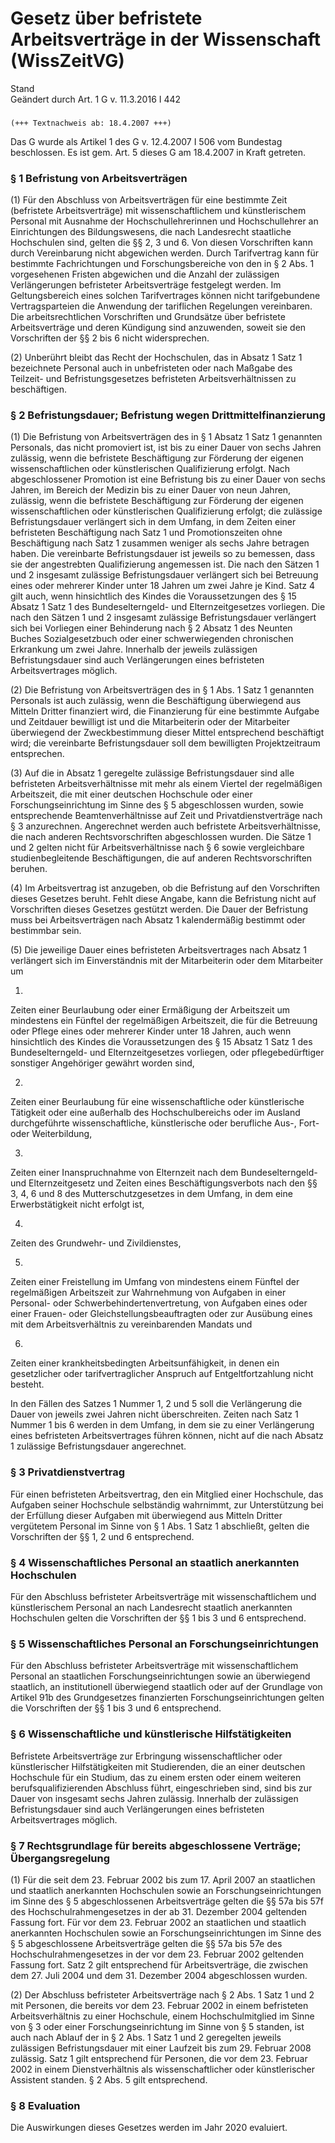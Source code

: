 Gesetz über befristete Arbeitsverträge in der Wissenschaft (WissZeitVG)
=======================================================================

Stand  
Geändert durch Art. 1 G v. 11.3.2016 I 442

### 

```
(+++ Textnachweis ab: 18.4.2007 +++)
```

Das G wurde als Artikel 1 des G v. 12.4.2007 I 506 vom Bundestag beschlossen. Es ist gem. Art. 5 dieses G am 18.4.2007 in Kraft getreten.

### § 1 Befristung von Arbeitsverträgen

(1) Für den Abschluss von Arbeitsverträgen für eine bestimmte Zeit (befristete Arbeitsverträge) mit wissenschaftlichem und künstlerischem Personal mit Ausnahme der Hochschullehrerinnen und Hochschullehrer an Einrichtungen des Bildungswesens, die nach Landesrecht staatliche Hochschulen sind, gelten die §§ 2, 3 und 6. Von diesen Vorschriften kann durch Vereinbarung nicht abgewichen werden. Durch Tarifvertrag kann für bestimmte Fachrichtungen und Forschungsbereiche von den in § 2 Abs. 1 vorgesehenen Fristen abgewichen und die Anzahl der zulässigen Verlängerungen befristeter Arbeitsverträge festgelegt werden. Im Geltungsbereich eines solchen Tarifvertrages können nicht tarifgebundene Vertragsparteien die Anwendung der tariflichen Regelungen vereinbaren. Die arbeitsrechtlichen Vorschriften und Grundsätze über befristete Arbeitsverträge und deren Kündigung sind anzuwenden, soweit sie den Vorschriften der §§ 2 bis 6 nicht widersprechen.

(2) Unberührt bleibt das Recht der Hochschulen, das in Absatz 1 Satz 1 bezeichnete Personal auch in unbefristeten oder nach Maßgabe des Teilzeit- und Befristungsgesetzes befristeten Arbeitsverhältnissen zu beschäftigen.

### § 2 Befristungsdauer; Befristung wegen Drittmittelfinanzierung

(1) Die Befristung von Arbeitsverträgen des in § 1 Absatz 1 Satz 1 genannten Personals, das nicht promoviert ist, ist bis zu einer Dauer von sechs Jahren zulässig, wenn die befristete Beschäftigung zur Förderung der eigenen wissenschaftlichen oder künstlerischen Qualifizierung erfolgt. Nach abgeschlossener Promotion ist eine Befristung bis zu einer Dauer von sechs Jahren, im Bereich der Medizin bis zu einer Dauer von neun Jahren, zulässig, wenn die befristete Beschäftigung zur Förderung der eigenen wissenschaftlichen oder künstlerischen Qualifizierung erfolgt; die zulässige Befristungsdauer verlängert sich in dem Umfang, in dem Zeiten einer befristeten Beschäftigung nach Satz 1 und Promotionszeiten ohne Beschäftigung nach Satz 1 zusammen weniger als sechs Jahre betragen haben. Die vereinbarte Befristungsdauer ist jeweils so zu bemessen, dass sie der angestrebten Qualifizierung angemessen ist. Die nach den Sätzen 1 und 2 insgesamt zulässige Befristungsdauer verlängert sich bei Betreuung eines oder mehrerer Kinder unter 18 Jahren um zwei Jahre je Kind. Satz 4 gilt auch, wenn hinsichtlich des Kindes die Voraussetzungen des § 15 Absatz 1 Satz 1 des Bundeselterngeld- und Elternzeitgesetzes vorliegen. Die nach den Sätzen 1 und 2 insgesamt zulässige Befristungsdauer verlängert sich bei Vorliegen einer Behinderung nach § 2 Absatz 1 des Neunten Buches Sozialgesetzbuch oder einer schwerwiegenden chronischen Erkrankung um zwei Jahre. Innerhalb der jeweils zulässigen Befristungsdauer sind auch Verlängerungen eines befristeten Arbeitsvertrages möglich.

(2) Die Befristung von Arbeitsverträgen des in § 1 Abs. 1 Satz 1 genannten Personals ist auch zulässig, wenn die Beschäftigung überwiegend aus Mitteln Dritter finanziert wird, die Finanzierung für eine bestimmte Aufgabe und Zeitdauer bewilligt ist und die Mitarbeiterin oder der Mitarbeiter überwiegend der Zweckbestimmung dieser Mittel entsprechend beschäftigt wird; die vereinbarte Befristungsdauer soll dem bewilligten Projektzeitraum entsprechen.

(3) Auf die in Absatz 1 geregelte zulässige Befristungsdauer sind alle befristeten Arbeitsverhältnisse mit mehr als einem Viertel der regelmäßigen Arbeitszeit, die mit einer deutschen Hochschule oder einer Forschungseinrichtung im Sinne des § 5 abgeschlossen wurden, sowie entsprechende Beamtenverhältnisse auf Zeit und Privatdienstverträge nach § 3 anzurechnen. Angerechnet werden auch befristete Arbeitsverhältnisse, die nach anderen Rechtsvorschriften abgeschlossen wurden. Die Sätze 1 und 2 gelten nicht für Arbeitsverhältnisse nach § 6 sowie vergleichbare studienbegleitende Beschäftigungen, die auf anderen Rechtsvorschriften beruhen.

(4) Im Arbeitsvertrag ist anzugeben, ob die Befristung auf den Vorschriften dieses Gesetzes beruht. Fehlt diese Angabe, kann die Befristung nicht auf Vorschriften dieses Gesetzes gestützt werden. Die Dauer der Befristung muss bei Arbeitsverträgen nach Absatz 1 kalendermäßig bestimmt oder bestimmbar sein.

(5) Die jeweilige Dauer eines befristeten Arbeitsvertrages nach Absatz 1 verlängert sich im Einverständnis mit der Mitarbeiterin oder dem Mitarbeiter um

1.  
Zeiten einer Beurlaubung oder einer Ermäßigung der Arbeitszeit um mindestens ein Fünftel der regelmäßigen Arbeitszeit, die für die Betreuung oder Pflege eines oder mehrerer Kinder unter 18 Jahren, auch wenn hinsichtlich des Kindes die Voraussetzungen des § 15 Absatz 1 Satz 1 des Bundeselterngeld- und Elternzeitgesetzes vorliegen, oder pflegebedürftiger sonstiger Angehöriger gewährt worden sind,

2.  
Zeiten einer Beurlaubung für eine wissenschaftliche oder künstlerische Tätigkeit oder eine außerhalb des Hochschulbereichs oder im Ausland durchgeführte wissenschaftliche, künstlerische oder berufliche Aus-, Fort- oder Weiterbildung,

3.  
Zeiten einer Inanspruchnahme von Elternzeit nach dem Bundeselterngeld- und Elternzeitgesetz und Zeiten eines Beschäftigungsverbots nach den §§ 3, 4, 6 und 8 des Mutterschutzgesetzes in dem Umfang, in dem eine Erwerbstätigkeit nicht erfolgt ist,

4.  
Zeiten des Grundwehr- und Zivildienstes,

5.  
Zeiten einer Freistellung im Umfang von mindestens einem Fünftel der regelmäßigen Arbeitszeit zur Wahrnehmung von Aufgaben in einer Personal- oder Schwerbehindertenvertretung, von Aufgaben eines oder einer Frauen- oder Gleichstellungsbeauftragten oder zur Ausübung eines mit dem Arbeitsverhältnis zu vereinbarenden Mandats und

6.  
Zeiten einer krankheitsbedingten Arbeitsunfähigkeit, in denen ein gesetzlicher oder tarifvertraglicher Anspruch auf Entgeltfortzahlung nicht besteht.

In den Fällen des Satzes 1 Nummer 1, 2 und 5 soll die Verlängerung die Dauer von jeweils zwei Jahren nicht überschreiten. Zeiten nach Satz 1 Nummer 1 bis 6 werden in dem Umfang, in dem sie zu einer Verlängerung eines befristeten Arbeitsvertrages führen können, nicht auf die nach Absatz 1 zulässige Befristungsdauer angerechnet.

### § 3 Privatdienstvertrag

Für einen befristeten Arbeitsvertrag, den ein Mitglied einer Hochschule, das Aufgaben seiner Hochschule selbständig wahrnimmt, zur Unterstützung bei der Erfüllung dieser Aufgaben mit überwiegend aus Mitteln Dritter vergütetem Personal im Sinne von § 1 Abs. 1 Satz 1 abschließt, gelten die Vorschriften der §§ 1, 2 und 6 entsprechend.

### § 4 Wissenschaftliches Personal an staatlich anerkannten Hochschulen

Für den Abschluss befristeter Arbeitsverträge mit wissenschaftlichem und künstlerischem Personal an nach Landesrecht staatlich anerkannten Hochschulen gelten die Vorschriften der §§ 1 bis 3 und 6 entsprechend.

### § 5 Wissenschaftliches Personal an Forschungseinrichtungen

Für den Abschluss befristeter Arbeitsverträge mit wissenschaftlichem Personal an staatlichen Forschungseinrichtungen sowie an überwiegend staatlich, an institutionell überwiegend staatlich oder auf der Grundlage von Artikel 91b des Grundgesetzes finanzierten Forschungseinrichtungen gelten die Vorschriften der §§ 1 bis 3 und 6 entsprechend.

### § 6 Wissenschaftliche und künstlerische Hilfstätigkeiten

Befristete Arbeitsverträge zur Erbringung wissenschaftlicher oder künstlerischer Hilfstätigkeiten mit Studierenden, die an einer deutschen Hochschule für ein Studium, das zu einem ersten oder einem weiteren berufsqualifizierenden Abschluss führt, eingeschrieben sind, sind bis zur Dauer von insgesamt sechs Jahren zulässig. Innerhalb der zulässigen Befristungsdauer sind auch Verlängerungen eines befristeten Arbeitsvertrages möglich.

### § 7 Rechtsgrundlage für bereits abgeschlossene Verträge; Übergangsregelung

(1) Für die seit dem 23. Februar 2002 bis zum 17. April 2007 an staatlichen und staatlich anerkannten Hochschulen sowie an Forschungseinrichtungen im Sinne des § 5 abgeschlossenen Arbeitsverträge gelten die §§ 57a bis 57f des Hochschulrahmengesetzes in der ab 31. Dezember 2004 geltenden Fassung fort. Für vor dem 23. Februar 2002 an staatlichen und staatlich anerkannten Hochschulen sowie an Forschungseinrichtungen im Sinne des § 5 abgeschlossene Arbeitsverträge gelten die §§ 57a bis 57e des Hochschulrahmengesetzes in der vor dem 23. Februar 2002 geltenden Fassung fort. Satz 2 gilt entsprechend für Arbeitsverträge, die zwischen dem 27. Juli 2004 und dem 31. Dezember 2004 abgeschlossen wurden.

(2) Der Abschluss befristeter Arbeitsverträge nach § 2 Abs. 1 Satz 1 und 2 mit Personen, die bereits vor dem 23. Februar 2002 in einem befristeten Arbeitsverhältnis zu einer Hochschule, einem Hochschulmitglied im Sinne von § 3 oder einer Forschungseinrichtung im Sinne von § 5 standen, ist auch nach Ablauf der in § 2 Abs. 1 Satz 1 und 2 geregelten jeweils zulässigen Befristungsdauer mit einer Laufzeit bis zum 29. Februar 2008 zulässig. Satz 1 gilt entsprechend für Personen, die vor dem 23. Februar 2002 in einem Dienstverhältnis als wissenschaftlicher oder künstlerischer Assistent standen. § 2 Abs. 5 gilt entsprechend.

### § 8 Evaluation

Die Auswirkungen dieses Gesetzes werden im Jahr 2020 evaluiert.
